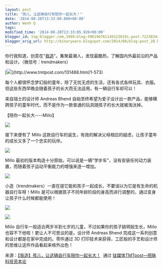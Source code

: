 ```yaml
---
layout: post
title: "孩儿，让这辆自行车陪你一起长大！"
date: '2014-08-28T13:33:00.000+08:00'
author: Wenh Q
tags:
modified_time: '2014-08-28T13:33:05.926+08:00'
blogger_id: tag:blogger.com,1999:blog-4961947611491238191.post-7223834470478626985
blogger_orig_url: http://binaryware.blogspot.com/2014/08/blog-post_28.html
---
```


你行我知道，创意在"[我造](http://www.tmtpost.com/tag/trendmaker)"。集聚最潮人，发现最酷热，了解国内外最前沿的产品和设计。（微信号：trendmakers）

[![](https://images-blogger-opensocial.googleusercontent.com/gadgets/proxy?url=http%3A%2F%2Fwww.tmtpost.com%2Fwp-content%2Fuploads%2F2014%2F08%2F140913402452.jpg&container=blogger&gadget=a&rewriteMime=image%2F*)](http://www.tmtpost.com/131488.html/1-573)

每个人都很怀念梦幻般的童年，除了无忧无虑的生活，还有各式各样玩具、衣服。但这些东西早晚会随着孩子的长大而无法适用，有一辆自行车却可以！

来自瑞士的设计师 Andreas Bhend
自始至终希望为爱子设计出一款产品，能够横跨孩子的童年时代，而不是作为一款普通的玩具随孩子的长大就被淘汰掉。

【陪你一起长大----Miilo】

![](https://mmbiz.qlogo.cn/mmbiz/bAGQ2nbCjosElKq94ibwVPGKe9uv6DTIOadv6o49GI6LyR7DygDxEibIqUE9oic3icpHDI1ISsp9XFlNTLC24HC4zQ/0)

接下来便有了 Millo
这款自行车的诞生，有效的解决父母相应的疑虑，让孩子童年的成长又多了一个忠实的玩伴。

![](https://mmbiz.qlogo.cn/mmbiz/bAGQ2nbCjosElKq94ibwVPGKe9uv6DTIOFQ0uzhSuJW86UkTEE6lX82qELyk6O5nMiaqy643zK8ZMmEHQ8gD6TcA/0)

Millo
最初的版本构造十分原始，可以说是一辆"学步车"，没有安装任何动力装置，而随着孩子运动平衡能力的增强来逐一增加。

![](https://mmbiz.qlogo.cn/mmbiz/bAGQ2nbCjosElKq94ibwVPGKe9uv6DTIO1bturjibrIzEcXevhxVozictfssRgvRltBLyNQLQ3e6JvmZkYQm4Ac6g/0)

小造（trendmakers）一直在提它能和孩子一起成长，不要误以为它是有生命的机器自行车呀！Millo
是可以根据孩子不同年龄阶段的身高而进行调整的，通过变身让孩子什么时候都能使用！

![](https://mmbiz.qlogo.cn/mmbiz/bAGQ2nbCjosElKq94ibwVPGKe9uv6DTIOEf5lDDEic5vSicr85XaR89FiaicfwMxKb5t8P9RNltm7FuFMNCyibobr5QQ/0)

![](https://mmbiz.qlogo.cn/mmbiz/bAGQ2nbCjosElKq94ibwVPGKe9uv6DTIOZeBbMB3thBF0KOk3eR1A2X6VQbUrIjmcLNeJhKeNDQkQiboq5VQJkfg/0)

Miilo
自行车一般适合两岁半到七岁的儿童，不过如果你的孩子姚明般生长，Miilo
也容不下他啦！更让人不可思议的是，设计师 Andreas Bhend
完成这一系列创意和设计都是在家中完成的。零件通过 3D
打印技术来获得，工匠般的手艺和设计师的思维让这件作品看起来格外出色！

来源：[【我造】孩儿，让这辆自行车陪你一起长大！](http://www.tmtpost.com/131488.html)  通过 [钛媒体TMTpost—把脉科技资本论](http://www.tmtpost.com/)
